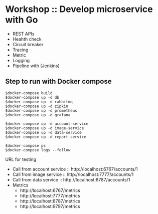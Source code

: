 # Workshop :: Develop microservice with Go
* REST APIs
* Heahth check
* Circuit breaker
* Tracing
* Metric
* Logging
* Pipeline with (Jenkins)

## Step to run with Docker compose
```
$docker-compose build
$docker-compose up -d db
$docker-compose up -d rabbitmq
$docker-compose up -d zipkin
$docker-compose up -d prometheus
$docker-compose up -d grafana

$docker-compose up -d account-service
$docker-compose up -d image-service
$docker-compose up -d data-service
$docker-compose up -d report-service

$docker-compose ps
$docker-compose logs --follow
```

URL for testing
* Call from account service :: http://localhost:6767/accounts/1
* Call from image service :: http://localhost:7777/accounts/1
* Call from data service :: http://localhost:8787/accounts/1
* Metrics
  * http://localhost:6767/metrics
  * http://localhost:7777/metrics
  * http://localhost:8787/metrics
  * http://localhost:9797/metrics
  
